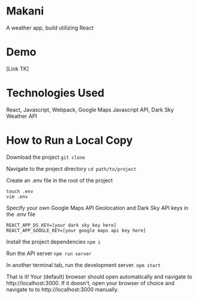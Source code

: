 # Makani
A weather app, build utilizing React

# Demo
[Link TK]

# Technologies Used
React, Javascript, Webpack, Google Maps Javascript API, Dark Sky Weather API

# How to Run a Local Copy

Download the project
`git clone`

Navigate to the project directory
`cd path/to/project`

Create an .env file in the root of the project
```
touch .env
vim .env
```

Specify your own Google Maps API Geolocation and Dark Sky API keys in the .env file
```
REACT_APP_DS_KEY=[your dark sky key here]
REACT_APP_GOOGLE_KEY=[your google maps api key here]
```

Install the project dependencies
`npm i`

Run the API server
`npm run server`

In another terminal tab, run the development server.
`npm start`

That is it! Your (default) browser should open automatically and navigate to http://localhost:3000. If it doesn't, open your browser of choice and navigate to to http://localhost:3000 manually.

